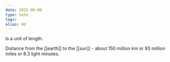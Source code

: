 ```yaml
---
date: 2022-06-06
type: note 
tags: 
alias: AU
---
```


Is a unit of length.

Distance from the [[earth]] to the [[sun]] - about 150 million km or 93 million miles or 8.3 light minutes.

